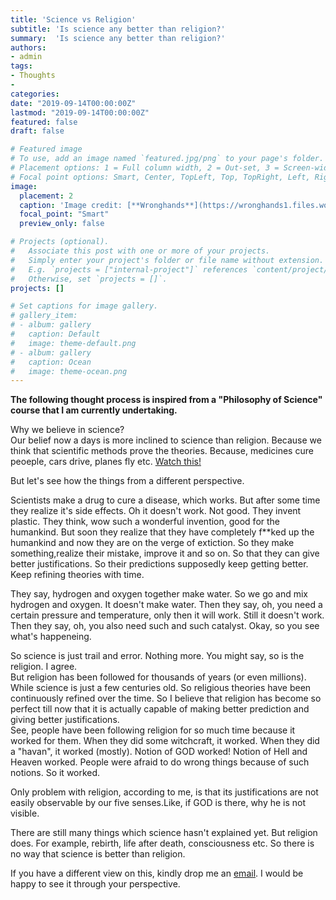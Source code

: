 ```yaml
---
title: 'Science vs Religion'
subtitle: 'Is science any better than religion?'
summary:  'Is science any better than religion?'
authors:
- admin
tags:
- Thoughts
- 
categories:
date: "2019-09-14T00:00:00Z"
lastmod: "2019-09-14T00:00:00Z"
featured: false
draft: false

# Featured image
# To use, add an image named `featured.jpg/png` to your page's folder.
# Placement options: 1 = Full column width, 2 = Out-set, 3 = Screen-width
# Focal point options: Smart, Center, TopLeft, Top, TopRight, Left, Right, BottomLeft, Bottom, BottomRight
image:
  placement: 2
  caption: 'Image credit: [**Wronghands**](https://wronghands1.files.wordpress.com/2017/08/science-vs-religion.jpg)'
  focal_point: "Smart"
  preview_only: false

# Projects (optional).
#   Associate this post with one or more of your projects.
#   Simply enter your project's folder or file name without extension.
#   E.g. `projects = ["internal-project"]` references `content/project/deep-learning/index.md`.
#   Otherwise, set `projects = []`.
projects: []

# Set captions for image gallery.
# gallery_item:
# - album: gallery
#   caption: Default
#   image: theme-default.png
# - album: gallery
#   caption: Ocean
#   image: theme-ocean.png
---
```

**The following thought process is inspired from a "Philosophy of Science" course that I am currently undertaking.**

Why we believe in science?  
Our belief now a days is more inclined to science than religion. Because we think that scientific methods prove the theories. Because, medicines cure peoeple, cars drive, planes fly etc. [Watch this!](https://www.youtube.com/watch?v=0OtFSDKrq88)

But let's see how the things from a different perspective.
<!-- But here I argue that science is no better than religion. -->
<!-- How? -->
Scientists make a drug to cure a disease, which works. But after some time they realize it's side effects. Oh it doesn't work. Not good.
They invent plastic. They think, wow such a wonderful invention, good for the humankind. But soon they realize that they have completely f**ked up the humankind and now they are on the verge of extiction.
So they make something,realize their mistake, improve it and so on. So that they can give better justifications. So their predictions supposedly keep getting better. Keep refining theories with time.

They say, hydrogen and oxygen together make water. So we go and mix hydrogen and oxygen. It doesn't make water. Then they say, oh, you need a certain pressure and temperature, only then it will work. Still it doesn't work. Then they say, oh, you also need such and such catalyst.
Okay, so you see what's happeneing.
<!-- That is also how the religion works. -->

So science is just trail and error. Nothing more. You might say, so is the religion. I agree.  
But religion has been followed for thousands of years (or even millions). While science is just a few centuries old.
So religious theories have been continuously refined over the time. So I believe that religion has become so perfect till now that it is actually capable of making better prediction and giving better justifications.  
See, people have been following religion for so much time because it worked for them. When they did some witchcraft, it worked. When they did a "havan", it worked (mostly).
Notion of GOD worked! Notion of Hell and Heaven worked. People were afraid to do wrong things because of such notions. So it worked.

Only problem with religion, according to me, is that its justifications are not easily observable by our five senses.Like, if GOD is there, why he is not visible. 

There are still many things which science hasn't explained yet. But religion does. For example, rebirth, life after death, consciousness etc.
So there is no way that science is better than religion.


If you have a different view on this, kindly drop me an [email](mailto:yamit@iitk.ac.in). I would be happy to see it through your perspective.